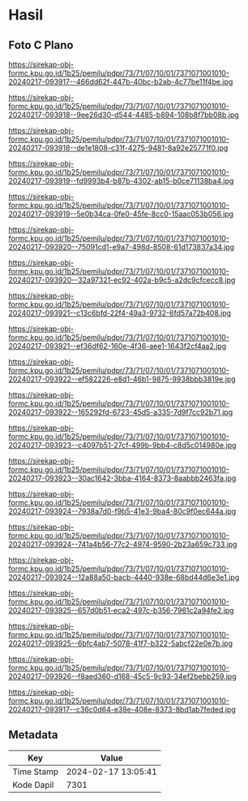# Hasil

## Foto C Plano

https://sirekap-obj-formc.kpu.go.id/1b25/pemilu/pdpr/73/71/07/10/01/7371071001010-20240217-093917--466dd62f-447b-40bc-b2ab-4c77be11f4be.jpg

https://sirekap-obj-formc.kpu.go.id/1b25/pemilu/pdpr/73/71/07/10/01/7371071001010-20240217-093918--9ee26d30-d544-4485-b894-108b8f7bb08b.jpg

https://sirekap-obj-formc.kpu.go.id/1b25/pemilu/pdpr/73/71/07/10/01/7371071001010-20240217-093918--de1e1808-c31f-4275-9481-8a92e25771f0.jpg

https://sirekap-obj-formc.kpu.go.id/1b25/pemilu/pdpr/73/71/07/10/01/7371071001010-20240217-093919--fd9993b4-b87b-4302-ab15-b0ce71138ba4.jpg

https://sirekap-obj-formc.kpu.go.id/1b25/pemilu/pdpr/73/71/07/10/01/7371071001010-20240217-093919--5e0b34ca-0fe0-45fe-8cc0-15aac053b056.jpg

https://sirekap-obj-formc.kpu.go.id/1b25/pemilu/pdpr/73/71/07/10/01/7371071001010-20240217-093920--75091cd1-e9a7-498d-8508-61d173837a34.jpg

https://sirekap-obj-formc.kpu.go.id/1b25/pemilu/pdpr/73/71/07/10/01/7371071001010-20240217-093920--32a97321-ec92-402a-b9c5-a2dc9cfcecc8.jpg

https://sirekap-obj-formc.kpu.go.id/1b25/pemilu/pdpr/73/71/07/10/01/7371071001010-20240217-093921--c13c6bfd-22f4-49a3-9732-6fd57a72b408.jpg

https://sirekap-obj-formc.kpu.go.id/1b25/pemilu/pdpr/73/71/07/10/01/7371071001010-20240217-093921--ef36df62-160e-4f36-aee1-1643f2cf4aa2.jpg

https://sirekap-obj-formc.kpu.go.id/1b25/pemilu/pdpr/73/71/07/10/01/7371071001010-20240217-093922--ef582226-e8d1-46b1-9875-9938bbb3819e.jpg

https://sirekap-obj-formc.kpu.go.id/1b25/pemilu/pdpr/73/71/07/10/01/7371071001010-20240217-093922--165292fd-6723-45d5-a335-7d9f7cc92b71.jpg

https://sirekap-obj-formc.kpu.go.id/1b25/pemilu/pdpr/73/71/07/10/01/7371071001010-20240217-093923--c4097b51-27cf-499b-9bb4-c8d5c014980e.jpg

https://sirekap-obj-formc.kpu.go.id/1b25/pemilu/pdpr/73/71/07/10/01/7371071001010-20240217-093923--30ac1642-3bba-4164-8373-8aabbb2463fa.jpg

https://sirekap-obj-formc.kpu.go.id/1b25/pemilu/pdpr/73/71/07/10/01/7371071001010-20240217-093924--7938a7d0-f9b5-41e3-9ba4-80c9f0ec644a.jpg

https://sirekap-obj-formc.kpu.go.id/1b25/pemilu/pdpr/73/71/07/10/01/7371071001010-20240217-093924--741a4b56-77c2-4974-9590-2b23a659c733.jpg

https://sirekap-obj-formc.kpu.go.id/1b25/pemilu/pdpr/73/71/07/10/01/7371071001010-20240217-093924--12a88a50-bacb-4440-938e-68bd44d6e3e1.jpg

https://sirekap-obj-formc.kpu.go.id/1b25/pemilu/pdpr/73/71/07/10/01/7371071001010-20240217-093925--657d0b51-eca2-497c-b356-7961c2a94fe2.jpg

https://sirekap-obj-formc.kpu.go.id/1b25/pemilu/pdpr/73/71/07/10/01/7371071001010-20240217-093925--6bfc4ab7-5078-41f7-b322-5abcf22e0e7b.jpg

https://sirekap-obj-formc.kpu.go.id/1b25/pemilu/pdpr/73/71/07/10/01/7371071001010-20240217-093926--f8aed360-d168-45c5-9c93-34ef2bebb259.jpg

https://sirekap-obj-formc.kpu.go.id/1b25/pemilu/pdpr/73/71/07/10/01/7371071001010-20240217-093917--c36c0d64-e38e-408e-8373-8bd1ab7feded.jpg


## Metadata

| Key        | Value               |
| ---------- | ------------------- |
| Time Stamp | 2024-02-17 13:05:41 |
| Kode Dapil | 7301                |



